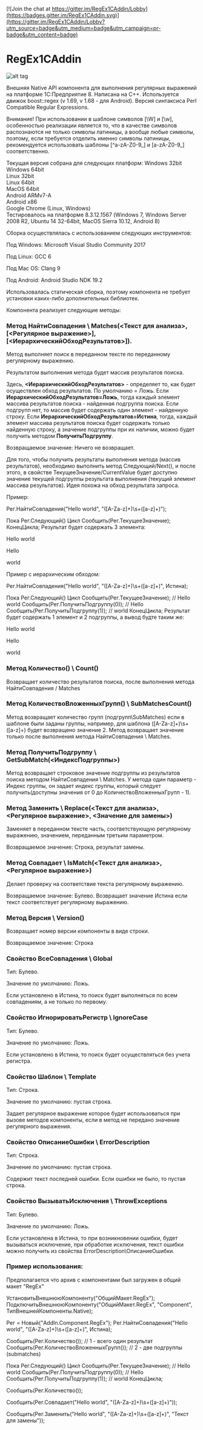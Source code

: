 [![Join the chat at https://gitter.im/RegEx1CAddin/Lobby](https://badges.gitter.im/RegEx1CAddin.svg)](https://gitter.im/RegEx1CAddin/Lobby?utm_source=badge&utm_medium=badge&utm_campaign=pr-badge&utm_content=badge)

# RegEx1CAddin

![alt tag](https://github.com/alexkmbk/RegEx1CAddin/blob/master/Title.png)

Внешняя Native API компонента для выполнения регулярных выражений на платформе 1С:Предприятие 8. Написана на C++. Используется движок boost::regex (v 1.69, v 1.68 - для Android). Версия синтаксиса Perl Compatible Regular Expressions.

Внимание!
При использовании в шаблоне символов [\W] и [\w], особенностью реализации является то, что в качестве символов распознаются не только символы латиницы, а вообще любые символы, поэтому, если требуется отделить именно символы латиницы, рекомендуется использовать шаблоны [^a-zA-Z0-9_] и [a-zA-Z0-9_] соответственно.

Текущая версия собрана для следующих платформ:
Windows 32bit    
Windows 64bit    
Linux 32bit   
Linux 64bit   
MacOS 64bit   
Android ARMv7-A   
Android x86   
Google Chrome (Linux, Windows)   
Тестировалось на платформе 8.3.12.1567 (Windows 7, Windows Server 2008 R2, Ubuntu 14 32-64bit, MacOS Sierra 10.12, Android 8)

Сборка осуществлялась с использованием следующих инструментов:

Под Windows: Microsoft Visual Studio Community 2017

Под Linux: GCC 6

Под Mac OS: Clang 9

Под Android: Android Studio NDK 19.2 

Использовалась статическая сборка, поэтому компонента не требует установки каких-либо дополнительных библиотек.

Компонента реализует следующие методы:

### Метод НайтиСовпадения \ Matches(<Текст для анализа>, [<Регулярное выражение>], [<ИерархическийОбходРезультатов>]).

Метод выполняет поиск в переданном тексте по переданному регулярному выражению.

Результатом выполнения метода будет массив результатов поиска. 

Здесь, **<ИерархическийОбходРезультатов>** - определяет то, как будет осуществлен обход результатов. По умолчанию = Ложь. Если **ИерархическийОбходРезультатов=Ложь**, тогда каждый элемент массива результатов поиска - найденная подгруппа поиска. Если подгрупп нет, то массив будет содержать один элемент - найденную строку. Если **ИерархическийОбходРезультатов=Истина**, тогда,  каждый элемент массива результатов поиска будет содержать только найденную строку, а значение подгруппы при их наличии, можно будет получить методом **ПолучитьПодгруппу**. 

Возвращаемое значение: Ничего не возвращает.

Для того, чтобы получить результаты выполнения метода (массив результатов), необходимо выполнить метод Следующий/Next(), и после этого, в свойстве ТекущееЗначение/CurrentValue будет доступно значение текущей подгруппы результата выполнения (текущий элемент массива результатов). Идея  похожа на обход результата запроса.

Пример:

Рег.НайтиСовпадения("Hello world", "([A-Za-z]+)\s+([a-z]+)");

Пока Рег.Следующий() Цикл
    Сообщить(Рег.ТекущееЗначение);    
КонецЦикла; 
Результат будет содержать 3 элемента:

Hello world

Hello

world


Пример с иерархическим обходом:

Рег.НайтиСовпадения("Hello world", "([A-Za-z]+)\s+([a-z]+)", Истина);

Пока Рег.Следующий() Цикл
    Сообщить(Рег.ТекущееЗначение); // Hello world
    Сообщить(Рег.ПолучитьПодгруппу(0)); // Hello
    Сообщить(Рег.ПолучитьПодгруппу(1)); // world
КонецЦикла; 
Результат будет содержать 1 элемент и 2 подгруппы, а вывод будте таким же:

Hello world

Hello

world

### Метод Количество() \ Count()

Возвращает количество результатов поиска, после выполнения метода НайтиСовпадения / Matches

### Метод КоличествоВложенныхГрупп() \ SubMatchesCount()

Метод возвращает количество групп (подгрупп\SubMatches) если в шаблоне были заданы группы, например, для шаблона ([A-Za-z]+)\s+([a-z]+) будет возвращено значение 2. Метод возвращает значение только после выполнения метода НайтиСовпадения \ Matches.

### Метод ПолучитьПодгруппу \ GetSubMatch(<ИндексПодгруппы>)

Метод возвращает строковое значение подгруппы из результатов поиска методом НайтиСовпадения \ Matches. У метода один параметр - Индекс группы, он задает индекс группы, который следует получить(доступны значения от 0 до КоличествоВложенныхГрупп - 1).

### Метод Заменить \ Replace(<Текст для анализа>, <Регулярное выражение>, <Значение для замены>)

Заменяет в переданном тексте часть, соответствующую регулярному выражению, значением, переданным третьим параметром.

Возвращаемое значение: Строка, результат замены.

### Метод Совпадает \ IsMatch(<Текст для анализа>, <Регулярное выражение>)

Делает проверку на соответствие текста регулярному выражению.

Возвращаемое значение: Булево. Возвращает значение Истина если текст соответствует регулярному выражению.

### Метод Версия \ Version()

Возвращает номер версии компоненты в виде строки.

Возвращаемое значение: Строка

### Свойство ВсеСовпадения \ Global

Тип: Булево.

Значение по умолчанию: Ложь.

Если установлено в Истина, то поиск будет выполняться по всем совпадениям, а не только по первому.

### Свойство ИгнорироватьРегистр \ IgnoreCase

Тип: Булево.

Значение по умолчанию: Ложь.

Если установлено в Истина, то поиск будет осуществляться без учета регистра.

### Свойство Шаблон \ Template

Тип: Строка.

Значение по умолчанию: пустая строка.

Задает регулярное выражение которое будет использоваться при вызове методов компоненты, если в метод не передано значение регулярного выражения.

### Свойство ОписаниеОшибки \ ErrorDescription

Тип: Строка.

Значение по умолчанию: пустая строка.

Содержит текст последней ошибки. Если ошибки не было, то пустая строка.

### Свойство ВызыватьИсключения \ ThrowExceptions

Тип: Булево.

Значение по умолчанию: Ложь.

Если установлена в Истина, то при возникновении ошибки, будет вызываться исключение, при обработке исключения, текст ошибки можно получить из свойства ErrorDescription\ОписаниеОшибки.

### Пример использования:

Предполагается что архив с компонентами был загружен в общий макет "RegEx"

УстановитьВнешнююКомпоненту("ОбщийМакет.RegEx");
ПодключитьВнешнююКомпоненту("ОбщийМакет.RegEx", "Component", ТипВнешнейКомпоненты.Native);
            
Рег = Новый("AddIn.Component.RegEx");
Рег.НайтиСовпадения("Hello world", "([A-Za-z]+)\s+([a-z]+)", Истина);

Сообщить(Рег.Количество()); // 1 - всего один результат 
Сообщить(Рег.КоличествоВложенныхГрупп()); // 2 - две подгруппы (submatches)

Пока Рег.Следующий() Цикл
    Сообщить(Рег.ТекущееЗначение); // Hello world
    Сообщить(Рег.ПолучитьПодгруппу(0)); // Hello
    Сообщить(Рег.ПолучитьПодгруппу(1)); // world
КонецЦикла; 

Сообщить(Рег.Количество());

Сообщить(Рег.Совпадает("Hello world", "([A-Za-z]+)\s+([a-z]+)"));

Сообщить(Рег.Заменить("Hello world", "([A-Za-z]+)\s+([a-z]+)", "Текст для замены"));
